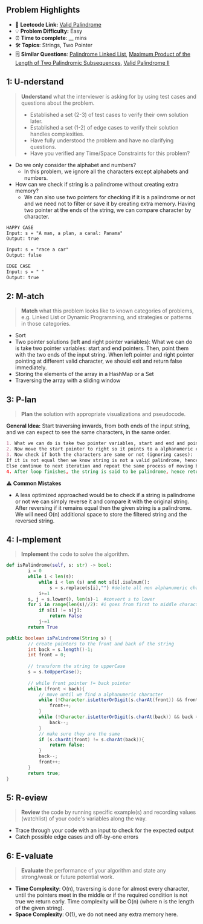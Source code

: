 ## Problem Highlights

* 🔗 **Leetcode Link:** [Valid Palindrome](https://leetcode.com/problems/valid-palindrome/) 
* 💡 **Problem Difficulty:** Easy
* ⏰ **Time to complete**: __ mins
* 🛠️ **Topics**: Strings, Two Pointer
* 🗒️ **Similar Questions**: [Palindrome Linked List](https://leetcode.com/problems/palindrome-linked-list/), [Maximum Product of the Length of Two Palindromic Subsequences](https://leetcode.com/problems/maximum-product-of-the-length-of-two-palindromic-subsequences/), [Valid Palindrome II](https://leetcode.com/problems/valid-palindrome-ii/)
    
## 1: U-nderstand
 
> **Understand** what the interviewer is asking for by using test cases and questions about the problem.
> 
> - Established a set (2-3) of test cases to verify their own solution later.
> - Established a set (1-2) of edge cases to verify their solution handles complexities.
> - Have fully understood the problem and have no clarifying questions.
> - Have you verified any Time/Space Constraints for this problem?

- Do we only consider the alphabet and numbers?
  - In this problem, we ignore all the characters except alphabets and numbers.
- How can we check if string is a palindrome without creating extra memory?
  - We can also use two pointers for checking if it is a palindrome or not and we need not to filter or save it by creating extra memory. Having two pointer at the ends of the string, we can compare character by character.
   
```markdown
HAPPY CASE
Input: s = "A man, a plan, a canal: Panama"
Output: true

Input: s = "race a car"
Output: false

EDGE CASE
Input: s = " "
Output: true
```   
    
## 2: M-atch

> **Match** what this problem looks like to known categories of problems, e.g. Linked List or Dynamic Programming, and strategies or patterns in those categories.

- Sort
- Two pointer solutions (left and right pointer variables): What we can do is take two pointer variables: start and end pointers. Then, point them with the two ends of the input string. When left pointer and right pointer pointing at different valid character, we should exit and return false immediately.
- Storing the elements of the array in a HashMap or a Set
- Traversing the array with a sliding window

## 3: P-lan

> **Plan** the solution with appropriate visualizations and pseudocode.

**General Idea:** Start traversing inwards, from both ends of the input string, and we can expect to see the same characters, in the same order.

```markdown
1. What we can do is take two pointer variables, start and end and point them with the two ends of the input string.
2. Now move the start pointer to right so it points to a alphanumeric character. Similarly move end pointer to left so it also points to a alphanumeric character.
3. Now check if both the characters are same or not (ignoring cases):
If it is not equal then we know string is not a valid palindrome, hence return false.
Else continue to next iteration and repeat the same process of moving both pointers to point to next alphanumeric character till start<end.
4. After loop finishes, the string is said to be palindrome, hence return true.
```

⚠️ **Common Mistakes**

* A less optimized approached would be to check if a string is palindrome or not we can simply reverse it and compare it with the original string. After reversing if it remains equal then the given string is a palindrome. We will need O(n) additional space to store the filtered string and the reversed string.

## 4: I-mplement

> **Implement** the code to solve the algorithm.

```python
def isPalindrome(self, s: str) -> bool:
        i = 0
        while i < len(s):
            while i < len (s) and not s[i].isalnum():
                s = s.replace(s[i],"") #delete all non alphanumeric characters
            i+=1
        s, j = s.lower(), len(s)-1  #convert s to lower
        for i in range(len(s)//2): #i goes from first to middle character, j goes from last to middle character
            if s[i] != s[j]:
                return False
            j-=1
        return True
```
```java
public boolean isPalindrome(String s) {
        // create pointers to the front and back of the string
        int back = s.length()-1;
        int front = 0;
        
        // transform the string to upperCase
        s = s.toUpperCase();
        
        // while front pointer != back pointer
        while (front < back){
            // move until we find a alphanumeric character
            while (!Character.isLetterOrDigit(s.charAt(front)) && front < back){
                front++;
            }
            while (!Character.isLetterOrDigit(s.charAt(back)) && back > front){
                back--;
            }
            // make sure they are the same
            if (s.charAt(front) != s.charAt(back)){
                return false;
            }
            back--;
            front++;
        }
        return true;
}
```
    
## 5: R-eview

> **Review** the code by running specific example(s) and recording values (watchlist) of your code's variables along the way.

- Trace through your code with an input to check for the expected output
- Catch possible edge cases and off-by-one errors

## 6: E-valuate

> **Evaluate** the performance of your algorithm and state any strong/weak or future potential work.
    
* **Time Complexity**: O(n), traversing is done for almost every character, until the pointers meet in the middle or if the required condition is not true we return early. Time complexity will be O(n) (where n is the length of the given string).
* **Space Complexity**: O(1), we do not need any extra memory here.